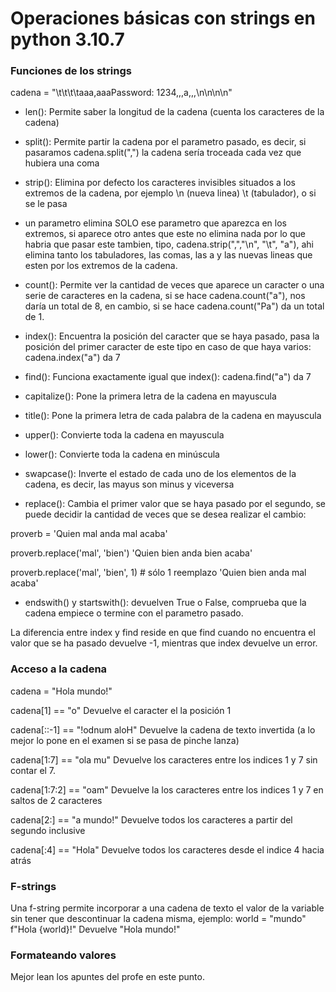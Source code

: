 # Operaciones básicas con strings en python 3.10.7

### Funciones de los strings


cadena = "\t\t\t\taaa,aaaPassword: 1234,,,a,,,\n\n\n\n"

+ len(): Permite saber la longitud de la cadena (cuenta los caracteres de la cadena)

+ split(): Permite partir la cadena por el parametro pasado, es decir, si pasaramos cadena.split(",") la cadena sería troceada cada vez que hubiera una coma

+ strip(): Elimina por defecto los caracteres invisibles situados a los extremos de la cadena, por ejemplo \n (nueva linea) \t (tabulador), o si se le pasa

+ un parametro elimina SOLO ese parametro que aparezca en los extremos, si aparece otro antes que este no elimina nada por lo que habria que pasar este tambien, tipo, cadena.strip(",","\n", "\t", "a"), ahi elimina tanto los tabuladores, las comas, las a y las nuevas lineas que esten por los extremos de la cadena.

+ count(): Permite ver la cantidad de veces que aparece un caracter o una serie de caracteres en la cadena, si se hace cadena.count("a"), nos daría un total de 8, en cambio, si se hace cadena.count("Pa") da un total de 1.

+ index(): Encuentra la posición del caracter que se haya pasado, pasa la posición del primer caracter de este tipo en caso de que haya varios: cadena.index("a") da 7

+ find(): Funciona exactamente igual que index(): cadena.find("a") da 7

+ capitalize(): Pone la primera letra de la cadena en mayuscula 

+ title(): Pone la primera letra de cada palabra de la cadena en mayuscula

+ upper(): Convierte toda la cadena en mayuscula

+ lower(): Convierte toda la cadena en minúscula

+ swapcase(): Inverte el estado de cada uno de los elementos de la cadena, es decir, las mayus son minus y viceversa
+ replace(): Cambia el primer valor que se haya pasado por el segundo, se puede decidir la cantidad de veces que se desea realizar el cambio:

proverb = 'Quien mal anda mal acaba'

proverb.replace('mal', 'bien')
'Quien bien anda bien acaba'

proverb.replace('mal', 'bien', 1)  # sólo 1 reemplazo
'Quien bien anda mal acaba'

+ endswith() y startswith(): devuelven True o False, comprueba que la cadena empiece o termine con el parametro pasado.

La diferencia entre index y find reside en que find cuando no encuentra el valor que se ha pasado devuelve -1, mientras que index devuelve un error.

### Acceso a la cadena

cadena = "Hola mundo!"


cadena[1] == "o" Devuelve el caracter el la posición 1

cadena[::-1] == "!odnum aloH" Devuelve la cadena de texto invertida (a lo mejor lo pone en el examen si se pasa de pinche lanza)

cadena[1:7] == "ola mu" Devuelve los caracteres entre los indices 1 y 7 sin contar el 7.

cadena[1:7:2] == "oam" Devuelve la los caracteres entre los indices 1 y 7 en saltos de 2 caracteres

cadena[2:] == "a mundo!" Devuelve todos los caracteres a partir del segundo inclusive

cadena[:4] == "Hola" Devuelve todos los caracteres desde el indice 4 hacia atrás


### F-strings

Una f-string permite incorporar a una cadena de texto el valor de la variable sin tener que descontinuar la cadena misma, ejemplo:
world = "mundo"
f"Hola {world}!" Devuelve "Hola mundo!"

### Formateando valores

Mejor lean los apuntes del profe en este punto.
